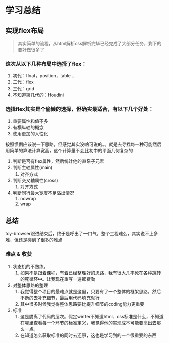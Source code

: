 # 学习总结

## 实现flex布局

> 其实简单的流程，从html解析css解析完毕已经完成了大部分任务，剩下的要好做很多了

### 这次从以下几种布局中选择了flex：

1. 初代：float，position，table ...
2. 二代：flex
3. 三代：grid
4. 不知道第几代的：Houdini



### 选择flex其实是个偷懒的选择，但确实最适合，有以下几个好处：

1. 重要属性和值不多
2. 有横纵轴的概念
3. 使用更加的人性化



按照惯例应该说一下思路，但感觉其实没啥可说的。。就是去寻找每一种可能然后用简单的算法计算宽高，这个计算量不会比初中的平面几何复杂的

1. 判断是否有flex属性，然后统计他的直系子元素
2. 判断主轴属性(main)
   1. 对齐方式
3. 判断交叉轴属性(cross)
   1. 对齐方式
4. 判断同行最大宽度不足溢出情况
   1. nowrap
   2. wrap



## 总结

toy-browser跟进结束后，终于是呼出了一口气，整个工程难么，其实说不上多难，但还是碰到了很多的难点

### 难点 & 收获

1. 状态机的不熟练。
   1. 如果不是跟着课程，有着已经整理好的思路，我有很大几率死在各种跳转的死循环中。让我现在重写一遍都费劲
2. 对整体思路的整理
   1. 我觉得整个项目的最难点就是这里，只要有了一个整体的框架思路，然后不断的去补充细节，最后用代码填充就行
   2. 其中很多时候我觉得整体思路要比提升细节的coding能力更重要
3. 标准
   1. 这是脱离了代码的层次。假定winter不知道html、css标准是什么，不知道在哪里查看每一个环节的标准定义，我觉得他的实现成本可能要高出去那么一点。
   2. 在知道怎么获取标准的同时去还原，这也是学习到的一个很重要的东西